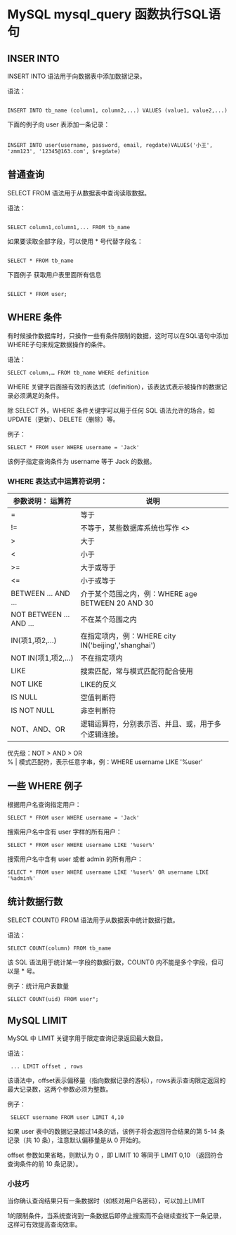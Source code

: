 # MySQL mysql_query 函数执行SQL语句
## INSER INTO

INSERT INTO 语法用于向数据表中添加数据记录。

语法： 

```mysql

INSERT INTO tb_name (column1, column2,...) VALUES (value1, value2,...)

```

下面的例子向 user 表添加一条记录： 

```

INSERT INTO user(username, password, email, regdate)VALUES('小王', 'zmm123', '12345@163.com', $regdate)

```

## 普通查询

SELECT FROM 语法用于从数据表中查询读取数据。  

 

语法： 

```

SELECT column1,column1,... FROM tb_name

```

如果要读取全部字段，可以使用 * 号代替字段名： 

```

SELECT * FROM tb_name

```

下面例子 获取用户表里面所有信息

```

SELECT * FROM user;

```

## WHERE 条件

有时候操作数据库时，只操作一些有条件限制的数据，这时可以在SQL语句中添加WHERE子句来规定数据操作的条件。

语法：

    
    
    SELECT column,… FROM tb_name WHERE definition
    

WHERE 关键字后面接有效的表达式（definition），该表达式表示被操作的数据记录必须满足的条件。

除 SELECT 外，WHERE 条件关键字可以用于任何 SQL 语法允许的场合，如 UPDATE（更新）、DELETE（删除）等。

例子：

    
    
    SELECT * FROM user WHERE username = 'Jack'
    

该例子指定查询条件为 username 等于 Jack 的数据。

### WHERE 表达式中运算符说明：

参数说明： 运算符 | 说明  
---|---  
= | 等于  
!= | 不等于，某些数据库系统也写作 <>  
> | 大于  
< | 小于  
>= | 大于或等于  
<= | 小于或等于  
BETWEEN … AND … | 介于某个范围之内，例：WHERE age BETWEEN 20 AND 30  
NOT BETWEEN …AND … | 不在某个范围之内  
IN(项1,项2,…) | 在指定项内，例：WHERE city IN('beijing','shanghai')  
NOT IN(项1,项2,…) | 不在指定项内  
LIKE | 搜索匹配，常与模式匹配符配合使用  
NOT LIKE | LIKE的反义  
IS NULL | 空值判断符  
IS NOT NULL | 非空判断符  
NOT、AND、OR | 逻辑运算符，分别表示否、并且、或，用于多个逻辑连接。  
优先级：NOT > AND > OR  
% | 模式匹配符，表示任意字串，例：WHERE username LIKE '%user'  
  
## 一些 WHERE 例子

根据用户名查询指定用户：

    
    
    SELECT * FROM user WHERE username = 'Jack'
    


    

搜索用户名中含有 user 字样的所有用户：

    
    
    SELECT * FROM user WHERE username LIKE '%user%'
    

搜索用户名中含有 user 或者 admin 的所有用户：

    
    
    SELECT * FROM user WHERE username LIKE '%user%' OR username LIKE '%admin%'
    
## 统计数据行数

SELECT COUNT() FROM 语法用于从数据表中统计数据行数。

语法：
    
    
    SELECT COUNT(column) FROM tb_name
    

该 SQL 语法用于统计某一字段的数据行数，COUNT() 内不能是多个字段，但可以是 * 号。

例子：统计用户表数量
    
    
    SELECT COUNT(uid) FROM user";
  
## MySQL LIMIT

MySQL 中 LIMIT 关键字用于限定查询记录返回最大数目。

语法：
```
 ... LIMIT offset , rows
```


该语法中，offset表示偏移量（指向数据记录的游标），rows表示查询限定返回的最大记录数，这两个参数必须为整数。

例子：
```
 SELECT username FROM user LIMIT 4,10
```


如果 user 表中的数据记录超过14条的话，该例子将会返回符合结果的第 5-14 条记录（共 10 条），注意默认偏移量是从 0 开始的。

offset 参数如果省略，则默认为 0 ，即 LIMIT 10 等同于 LIMIT 0,10 （返回符合查询条件的前 10 条记录）。



### 小技巧

当你确认查询结果只有一条数据时（如核对用户名密码），可以加上LIMIT

1的限制条件，当系统查询到一条数据后即停止搜索而不会继续查找下一条记录，这样可有效提高查询效率。

